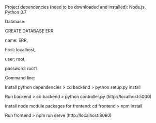 Project dependencies (need to be downloaded and installed): Node.js, Python 3.7


Database: 

CREATE DATABASE ERR

name: ERR,

host: localhost,

user: root,

password: root1


Command line:

Install python dependencies > cd backend > python setup.py install

Run backend > cd backend > python controller.py (http://localhost:5000)

Install node module packages for frontend: cd frontend > npm install

Run frontend > npm run serve (http://localhost:8080)
